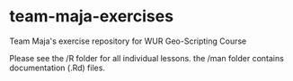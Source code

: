 # team-maja-exercises
Team Maja's exercise repository for WUR Geo-Scripting Course

Please see the /R folder for all individual lessons. the /man folder contains documentation (.Rd) files.
